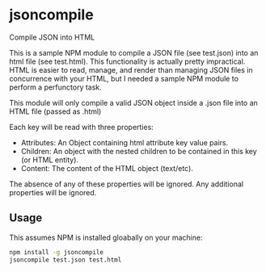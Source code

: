jsoncompile
===========

Compile JSON into HTML

This is a sample NPM module to compile a JSON file (see test.json) into an html file (see test.html).
This functionality is actually pretty impractical. HTML is easier to read, manage, and render than managing JSON files in concurrence with your HTML, but I needed a sample NPM module to perform a perfunctory task.

This module will only compile a valid JSON object inside a .json file into an HTML file (passed as .html)

Each key will be read with three properties:

+ Attributes: An Object containing html attribute key value pairs.
+ Children: An object with the nested children to be contained in this key (or HTML entity).
+ Content: The content of the HTML object (text/etc).

The absence of any of these properties will be ignored. Any additional properties will be ignored.

## Usage

This assumes NPM is installed gloabally on your machine:

```bash 
npm install -g jsoncompile
jsoncompile test.json test.html
```
